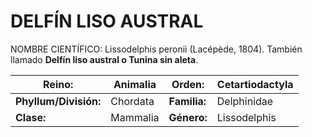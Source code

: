 DELFÍN LISO AUSTRAL
======

NOMBRE CIENTÍFICO: Lissodelphis peronii (Lacépède, 1804). También llamado **Delfín liso austral o Tunina sin aleta**.
               
| Reino:      | Animalia         | Orden:  | Cetartiodactyla |
| ------------- |-------------| -----|------------------|
| **Phyllum/División:**     | Chordata | **Familia:** | Delphinidae     |
| **Clase:**     | Mammalia      |   **Género:** | Lissodelphis    |




